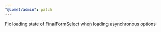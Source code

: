 ```yaml
---
"@comet/admin": patch
---
```


Fix loading state of FinalFormSelect when loading asynchronous options
